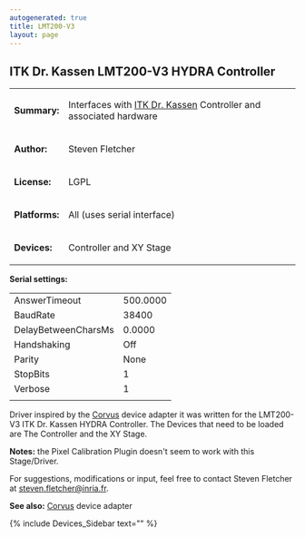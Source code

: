 ```yaml
---
autogenerated: true
title: LMT200-V3
layout: page
---
```


## ITK Dr. Kassen LMT200-V3 HYDRA Controller

<table>

<tr>

<td markdown="1">

**Summary:**

</td>

<td markdown="1">

Interfaces with [ITK Dr.
Kassen](http://www.itknet.com/microscope-automation/index.php/de/)
Controller and associated hardware

</td>

</tr>

<tr>

<td markdown="1">

**Author:**

</td>

<td markdown="1">

Steven Fletcher

</td>

</tr>

<tr>

<td markdown="1">

**License:**

</td>

<td markdown="1">

LGPL

</td>

</tr>

<tr>

<td markdown="1">

**Platforms:**

</td>

<td markdown="1">

All (uses serial interface)

</td>

</tr>

<tr>

<td markdown="1">

**Devices:**

</td>

<td markdown="1">

Controller and XY Stage

</td>

</tr>

</table>

**Serial settings:**

|                     |          |
| ------------------- | -------- |
| AnswerTimeout       | 500.0000 |
| BaudRate            | 38400    |
| DelayBetweenCharsMs | 0.0000   |
| Handshaking         | Off      |
| Parity              | None     |
| StopBits            | 1        |
| Verbose             | 1        |
|                     |          |

Driver inspired by the [Corvus](Corvus "wikilink") device adapter it was
written for the LMT200-V3 ITK Dr. Kassen HYDRA Controller. The Devices
that need to be loaded are The Controller and the XY Stage.

**Notes:** the Pixel Calibration Plugin doesn't seem to work with this
Stage/Driver.

For suggestions, modifications or input, feel free to contact Steven
Fletcher at steven.fletcher@inria.fr.

**See also:** [Corvus](Corvus "wikilink") device adapter

{% include Devices_Sidebar text="" %}
